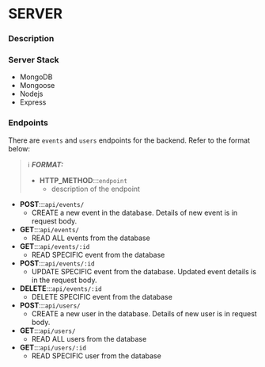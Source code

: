 # SERVER

### Description

### Server Stack

- MongoDB
- Mongoose
- Nodejs
- Express

### Endpoints

There are `events` and `users` endpoints for the backend. Refer to the format below:

> ℹ️ **_FORMAT:_**
>
> - **HTTP_METHOD**:::`endpoint`
>   - description of the endpoint

- **POST**:::`api/events/`
  - CREATE a new event in the database. Details of new event is in request body.
- **GET**:::`api/events/`
  - READ ALL events from the database
- **GET**:::`api/events/:id`
  - READ SPECIFIC event from the database
- **POST**:::`api/events/:id`
  - UPDATE SPECIFIC event from the database. Updated event details is in the request body.
- **DELETE**:::`api/events/:id`
  - DELETE SPECIFIC event from the database
- **POST**:::`api/users/`
  - CREATE a new user in the database. Details of new user is in request body.
- **GET**:::`api/users/`
  - READ ALL users from the database
- **GET**:::`api/users/:id`
  - READ SPECIFIC user from the database
